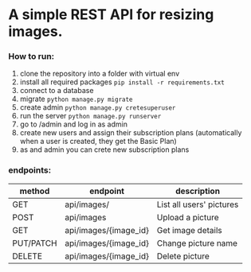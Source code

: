 # A simple REST API for resizing images.

### How to run:

1. clone the repository into a folder with virtual env
2. install all required packages
    `pip install -r requirements.txt`
3. connect to a database
4. migrate `python manage.py migrate`
5. create admin `python manage.py cretesuperuser`
6. run the server `python manage.py runserver`
7. go to /admin and log in as admin
8. create new users and assign their subscription plans (automatically when a user is created, they get the Basic Plan)
9. as and admin you can crete new subscription plans

### endpoints:

| method    | endpoint              | description              |
|-----------|-----------------------|--------------------------|
| GET       | api/images/           | List all users' pictures |
| POST      | api/images            | Upload a picture         |
| GET       | api/images/{image_id} | Get image details        |
| PUT/PATCH | api/images/{image_id} | Change picture name      |
| DELETE    | api/images/{image_id} | Delete picture           |







